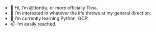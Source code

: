 - 👋 Hi, I’m @ttonttu, or more officially Tiina.
- 👀 I’m interested in whatever the life throws at my general direction.
- 🌱 I’m currently learning Python, GCP.
- 📫 I'm easily reached.

<!---
ttonttu/ttonttu is a ✨ special ✨ repository because its `README.md` (this file) appears on your GitHub profile.
You can click the Preview link to take a look at your changes.
--->
